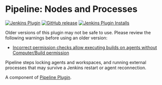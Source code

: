 Pipeline: Nodes and Processes
===

[![Jenkins Plugin](https://img.shields.io/jenkins/plugin/v/workflow-durable-task-step)](https://plugins.jenkins.io/workflow-durable-task-step)
[![GitHub release](https://img.shields.io/github/v/release/jenkinsci/workflow-durable-task-step-plugin?label=changelog)](https://github.com/jenkinsci/workflow-durable-task-step-plugin/releases/latest)
[![Jenkins Plugin Installs](https://img.shields.io/jenkins/plugin/i/workflow-durable-task-step?color=blue)](https://plugins.jenkins.io/workflow-durable-task-step)

Older versions of this plugin may not be safe to use. Please review the
following warnings before using an older version:

-   [Incorrect permission checks allow executing builds on agents
    without Computer/Build
    permission](https://jenkins.io/security/advisory/2018-01-22/)

Pipeline steps locking agents and workspaces, and running external
processes that may survive a Jenkins restart or agent reconnection.

A component of [Pipeline
Plugin](https://wiki.jenkins.io/display/JENKINS/Pipeline+Plugin).